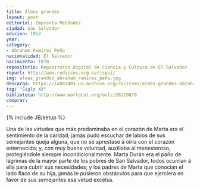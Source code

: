```yaml
---
title: Almas grandes
layout: post
editorial: Imprenta Meléndez
ciudad: San Salvador
edicion: 1912
year: 
category:
- Abraham Ramírez Peña
nacionalidad: El Salvador
nacimiento: 1870 
repositorio: Repositorio Digital de Ciencia y Cultura de El Salvador
repurl: http://www.redicces.org.sv/jspui/
img: almas_grandes_abraham_ramirez_peña.jpg
descarga: https://ia803403.us.archive.org/31/items/almas-grandes-abraham-ramirez/Almas%20grandes%20-%20Abraham%20Ramires.pdf
tag: "Siglo XX"
biblioteca: http://www.worldcat.org/oclc/26119870
comprar: 
---
```

{% include JB/setup %}

Una de las virtudes que más predominaba en el corazón de Marta era el sentimiento de la caridad; jamás pudo escuchar de labios de sus semejantes queja alguna, que no se aprestase á oírla con el corazón enternecido; y, con muy buena voluntad, auxiliaba al menesteroso, protegiéndole siempre incondicionalmente. Marta Durán era el paño de lágrimas de la mayor parte de los pobres de San Salvador, todos ocurrían á ella para cubrir sus necesidades; y los padres de Marta que conocían el lado flaco de su hija, jamás le pusieron obstáculos para que ejerciera en favor de sus semejantes esa virtud excelsa.
